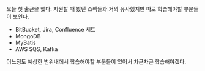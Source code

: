 오늘 첫 출근을 했다. 지원할 때 봤던 스펙들과 거의 유사했지만 따로 학습해야할 부분들이 보인다.

- BitBucket, Jira, Confluence 세트
- MongoDB
- MyBatis
- AWS SQS, Kafka



어느정도 예상한 범위내에서 학습해야할 부분들이 있어서 차근차근 학습해야겠다.